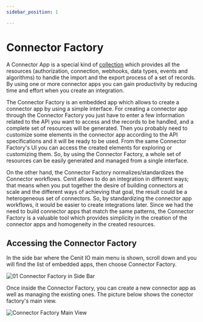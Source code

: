 ```yaml
---
sidebar_position: 1

---
```


# Connector Factory

A Connector App is a special kind of [collection](integrations/collections.md) which provides all the resources (authorization, connection, webhooks, data types, events and algorithms) to handle the import and the export process of a set of records. By using one or more connector apps you can gain productivity by reducing time and effort when you create an integration.

The Connector Factory is an embedded app which allows to create a connector app by using a simple interface. For creating a connector app through the Connector Factory you just have to enter a  few information related to the API you want to access and the records to be handled, and a complete set of resources will be generated. Then you probably need to customize some elements in the connector app according to the API specifications and it will be ready to be used. From the same Connector Factory's UI you can access the created elements for exploring or customizing them. So, by using the Connector Factory, a whole set of resources can be easily generated and managed from a single interface.

On the other hand, the Connector Factory normalizes/standardizes the Connector workflows. Cenit allows to do an integration in different ways; that means when you put together the desire of building connectors at scale and the different ways of achieving that goal, the result could be a heterogeneous set of connectors. So, by standardizing the connector app workflows, it would be easier to create integrations later. Since we had the need to build connector apps that match the same patterns, the Connector Factory is a valuable tool which provides simplicity in the creation of the connector apps and homogeneity in the created resources.

## Accessing the Connector Factory

In the side bar where the Cenit IO main menu is shown, scroll down and you will find the list of embedded apps, then choose Connector Factory.

![01 Connector Factory in Side Bar](https://user-images.githubusercontent.com/54523080/168844790-29f00e79-717b-416e-85fc-87f4001f297c.png)

Once inside the Connector Factory, you can create a new connector app as well as managing the existing ones. The picture below shows the conector factory's main view.

![Connector Factory Main View](https://user-images.githubusercontent.com/54523080/170582552-6450158a-6ac5-4709-a236-6b8fcc17c46f.png)

